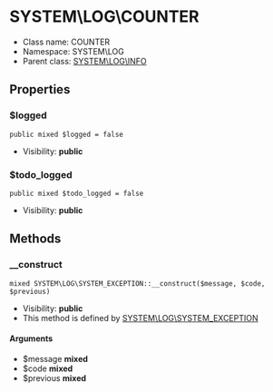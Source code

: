SYSTEM\LOG\COUNTER
===============






* Class name: COUNTER
* Namespace: SYSTEM\LOG
* Parent class: [SYSTEM\LOG\INFO](SYSTEM-LOG-INFO)





Properties
----------


### $logged

    public mixed $logged = false





* Visibility: **public**


### $todo_logged

    public mixed $todo_logged = false





* Visibility: **public**


Methods
-------


### __construct

    mixed SYSTEM\LOG\SYSTEM_EXCEPTION::__construct($message, $code, $previous)





* Visibility: **public**
* This method is defined by [SYSTEM\LOG\SYSTEM_EXCEPTION](SYSTEM-LOG-SYSTEM_EXCEPTION)


#### Arguments
* $message **mixed**
* $code **mixed**
* $previous **mixed**


